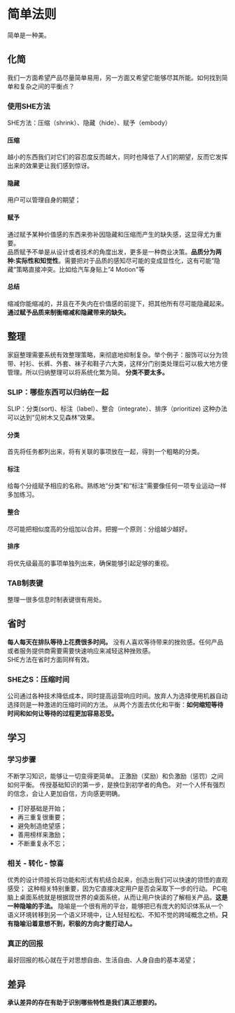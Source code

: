 # 简单法则
简单是一种美。

## 化简
我们一方面希望产品尽量简单易用，另一方面又希望它能够尽其所能。如何找到简单和复杂之间的平衡点？

### 使用SHE方法
SHE方法：压缩（shrink）、隐藏（hide）、赋予（embody）

#### 压缩
越小的东西我们对它们的容忍度反而越大，同时也降低了人们的期望，反而它发挥出来的效果更让我们感到惊讶。

#### 隐藏
用户可以管理自身的期望；

#### 赋予
通过赋予某种价值感的东西来弥补因隐藏和压缩而产生的缺失感，这显得尤为重要。  
品质赋予不单是从设计或者技术的角度出发，更多是一种商业决策。__品质分为两种:实际性和知觉性__。需要把对于品质的感知尽可能的变成显性化，这有可能”隐藏“策略直接冲突。比如给汽车身贴上”4 Motion"等

#### 总结
缩减你能缩减的，并且在不失内在价值感的前提下，把其他所有尽可能隐藏起来。__通过赋予品质来制衡缩减和隐藏带来的缺失。__

## 整理
家庭整理需要系统有效整理策略，来彻底地抑制复杂。举个例子：服饰可以分为领带、衬衫、长裤、外套、袜子和鞋子六大类，这样分门别类处理后可以极大地方便管理。所以归纳整理可以将系统化繁为简。
__分类不要太多。__
### SLIP：哪些东西可以归纳在一起
SLIP：分类(sort)、标注（label）、整合（integrate）、排序（prioritize)
这种办法可以达到“见树木又见森林”效果。

#### 分类
首先将任务都列出来，将有关联的事项放在一起，得到一个粗略的分类。

#### 标注
给每个分组赋予相应的名称。熟练地“分类”和“标注”需要像任何一项专业运动一样多加练习。

#### 整合
尽可能把相似度高的分组加以合并。把握一个原则：分组越少越好。

#### 排序
将优先级最高的事项单独列出来，确保能够引起足够的重视。

### TAB制表键
整理一很多信息时制表键很有用处。

## 省时
__每人每天在排队等待上花费很多时间。__ 没有人喜欢等待带来的挫败感。任何产品或者服务提供商需要需要快速响应来减轻这种挫败感。  
SHE方法在省时方面同样有效。

### SHE之S：压缩时间
公司通过各种技术降低成本，同时提高运营响应时间。放弃人为选择使用机器自动选择则是一种激进的压缩时间的方法。
从两个方面去优化和平衡：__如何缩短等待时间和如何让等待的过程更加容易忍受。__

## 学习

### 学习步骤
不断学习知识，能够让一切变得更简单。
正激励（奖励）和负激励（惩罚）之间如何平衡。
传授基础知识的第一步，是换位到初学者的角色。
对一个人怀有强烈的信念，会让人更加自信，方向感更明确。

* 打好基础是开始；
* 再三重复很重要；
* 避免制造绝望感；
* 善用榜样来激励；
* 不断重复永不忘；

### 相关 - 转化 - 惊喜

优秀的设计师擅长将功能和形式有机结合起来，创造出我们可以快速的领悟的直观感受；
这种相关特别重要，因为它直接决定用户是否会采取下一步的行动。
PC电脑上桌面系统就是根据现世界的桌面系统，从而让用户快读的了解相关产品。__这是一种隐喻的手法。__
隐喻是一个很有用的平台，能够把已有庞大的知识体系从一个语义环境转移到另一个语义环境中，让人轻轻松松、不知不觉的跨域概念之桥。__只有隐喻沿着意想不到，积极的方向才能打动人。__

### 真正的回报
最好回报的核心就在于对思想自由、生活自由、人身自由的基本渴望；

## 差异
__承认差异的存在有助于识别哪些特性是我们真正想要的。__


